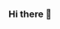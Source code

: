 ### Hi there 👋

<!--
**Abbatee4u/Abbatee4u** is a ✨ _special_ ✨ repository because its `README.md` (this file) appears on your GitHub profile.

Here are some ideas to get you started:

- 🔭 I’m currently working on Computer Vision
- 🌱 I’m currently learning Natural Language Processing
- 👯 I’m looking to collaborate on NLP
- 🤔 I’m looking for help with Machine Learning and Python
- 💬 Ask me about my research work
- 📫 How to reach me: abbatee4u@gmail.com
- 😄 Pronouns: ...
- ⚡ Fun fact: ...
-->
